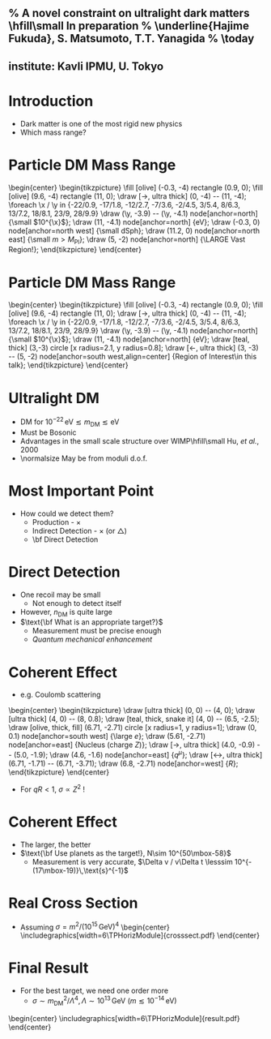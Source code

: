 % A novel constraint on ultralight dark matters \hfill\small In preparation
% \underline{Hajime Fukuda}, S. Matsumoto, T.T. Yanagida
% \today <!--- pandoc -t beamer -V theme:metropolis -V fontsize:17pt -o presentation.pdf presentation.md -H ../header -->
---
institute: Kavli IPMU, U. Tokyo
---

# Introduction
* Dark matter is one of the most rigid new physics
* Which mass range?

# Particle DM Mass Range

\begin{center}
\begin{tikzpicture}
\fill [olive] (-0.3, -4) rectangle (0.9, 0);
\fill [olive] (9.6, -4) rectangle (11, 0);
\draw [->, ultra thick] (0, -4) -- (11, -4);
\foreach \x / \y in {-22/0.9, -17/1.8, -12/2.7, -7/3.6, -2/4.5, 3/5.4, 8/6.3, 13/7.2, 18/8.1, 23/9, 28/9.9}
  \draw (\y, -3.9) -- (\y, -4.1) node[anchor=north] {\small $10^{\x}$};
\draw (11, -4.1) node[anchor=north] {eV};
\draw (-0.3, 0) node[anchor=north west] {\small dSph};
\draw (11.2, 0) node[anchor=north east] {\small $m>M_\text{Pl}$};
\draw (5, -2) node[anchor=north] {\LARGE Vast Region!};
\end{tikzpicture}
\end{center}


# Particle DM Mass Range

\begin{center}
\begin{tikzpicture}
\fill [olive] (-0.3, -4) rectangle (0.9, 0);
\fill [olive] (9.6, -4) rectangle (11, 0);
\draw [->, ultra thick] (0, -4) -- (11, -4);
\foreach \x / \y in {-22/0.9, -17/1.8, -12/2.7, -7/3.6, -2/4.5, 3/5.4, 8/6.3, 13/7.2, 18/8.1, 23/9, 28/9.9}
  \draw (\y, -3.9) -- (\y, -4.1) node[anchor=north] {\small $10^{\x}$};
\draw (11, -4.1) node[anchor=north] {eV};
\draw [teal, thick] (3,-3) circle [x radius=2.1, y radius=0.8];
\draw [<-, ultra thick] (3, -3) -- (5, -2) node[anchor=south west,align=center] {Region of Interest\\in this talk};
\end{tikzpicture}
\end{center}


# Ultralight DM

* DM for $10^{-22}\,\text{eV} \lesssim m_\text{DM} \lesssim \text{eV}$
* Must be Bosonic
* Advantages in the small scale structure over WIMP\hfill\small Hu, *et al.*, 2000
* \normalsize May be from moduli d.o.f.


# Most Important Point

* How could we detect them?
    * Production - $\times$
    * Indirect Detection - $\times$ (or $\bigtriangleup$)
    * \bf Direct Detection

# Direct Detection
* One recoil may be small
    * Not enough to detect itself
* However, $n_\text{DM}$ is quite large
* $\text{\bf What is an appropriate target?}$
    * Measurement must be precise enough
    * *Quantum mechanical enhancement*

# Coherent Effect
* e.g. Coulomb scattering

\begin{center}
\begin{tikzpicture}
\draw [ultra thick] (0, 0) -- (4, 0);
\draw [ultra thick] (4, 0) -- (8, 0.8);
\draw [teal, thick, snake it] (4, 0) -- (6.5, -2.5);
\draw [olive, thick, fill] (6.71, -2.71) circle [x radius=1, y radius=1];
\draw (0, 0.1) node[anchor=south west] {\large $e$};
\draw (5.61, -2.71) node[anchor=east] {Nucleus (charge $Z$)};
\draw [->, ultra thick] (4.0, -0.9) -- (5.0, -1.9);
\draw (4.6, -1.6) node[anchor=east] {$q^\mu$};
\draw [<->, ultra thick] (6.71, -1.71) -- (6.71, -3.71);
\draw (6.8, -2.71) node[anchor=west] {$R$};
\end{tikzpicture}
\end{center}

* For $qR < 1$, $\sigma\propto Z^2$ !

# Coherent Effect
* The larger, the better
* $\text{\bf Use planets as the target!}, N\sim 10^{50\mbox-58}$
    * Measurement is very accurate, $\Delta v / v\Delta t \lesssim 10^{-(17\mbox-19)}\,\text{s}^{-1}$

# Real Cross Section
* Assuming $\sigma = m^2 / (10^{15}\,\text{GeV})^4$
\begin{center}
\includegraphics[width=6\TPHorizModule]{crosssect.pdf}
\end{center}

# Final Result
* For the best target, we need one order more
    * $\sigma\sim {m_\text{DM}}^2/\Lambda^4, \Lambda\sim10^{13}\,\text{GeV}\ (m \lesssim 10^{-14}\,\text{eV})$

\begin{center}
\includegraphics[width=6\TPHorizModule]{result.pdf}
\end{center}
